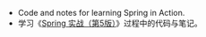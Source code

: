 * Code and notes for learning Spring in Action.
* 学习《[Spring 实战（第5版）](https://weread.qq.com/web/reader/1c93207071bc0df71c98a4e)》过程中的代码与笔记。

